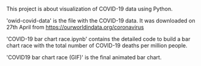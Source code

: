 This project is about visualization of COVID-19 data using Python.

'owid-covid-data' is the file with the COVID-19 data. It was downloaded on 27th April from https://ourworldindata.org/coronavirus 

'COVID-19 bar chart race.ipynb' contains the detailed code to build a bar chart race with the total number of COVID-19 deaths per million people.

'COVID19 bar chart race (GIF)' is the final animated bar chart.


